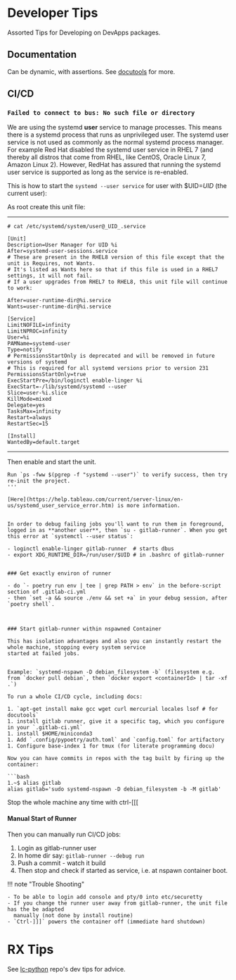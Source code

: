 # Developer Tips

Assorted Tips for Developing on DevApps packages.

## Documentation

Can be dynamic, with assertions. See [docutools][d] for more. 

[d]: https://axiros.github.io/docutools/features/lp/parameters/


## CI/CD

### `Failed to connect to bus: No such file or directory`

We are using the systemd **user** service to manage processes. This means there is a systemd process
that runs as unprivileged user. The systemd user service is not used as commonly as the normal
systemd process manager. For example Red Hat disabled the systemd user service in RHEL 7 (and
thereby all distros that come from RHEL, like CentOS, Oracle Linux 7, Amazon Linux 2). However,
RedHat has assured that running the systemd user service is supported as long as the service is
re-enabled.

This is how to start the `systemd --user service` for user with $UID=_UID_ (the current user):

As root create this unit file:

____________________________________________________________________________________________________

```
# cat /etc/systemd/system/user@_UID_.service

[Unit]
Description=User Manager for UID %i
After=systemd-user-sessions.service
# These are present in the RHEL8 version of this file except that the unit is Requires, not Wants.
# It's listed as Wants here so that if this file is used in a RHEL7 settings, it will not fail.
# If a user upgrades from RHEL7 to RHEL8, this unit file will continue to work:

After=user-runtime-dir@%i.service
Wants=user-runtime-dir@%i.service

[Service]
LimitNOFILE=infinity
LimitNPROC=infinity
User=%i
PAMName=systemd-user
Type=notify
# PermissionsStartOnly is deprecated and will be removed in future versions of systemd
# This is required for all systemd versions prior to version 231
PermissionsStartOnly=true
ExecStartPre=/bin/loginctl enable-linger %i
ExecStart=-/lib/systemd/systemd --user
Slice=user-%i.slice
KillMode=mixed
Delegate=yes
TasksMax=infinity
Restart=always
RestartSec=15

[Install]
WantedBy=default.target

```

____________________________________________________________________________________________________

Then enable and start the unit.

```
Run `ps -fww $(pgrep -f "systemd --user")` to verify success, then try re-init the project.
'''

[Here](https://help.tableau.com/current/server-linux/en-us/systemd_user_service_error.htm) is more information.


In order to debug failing jobs you'll want to run them in foreground, logged in as **another user**, then `su - gitlab-runner`. When you get this error at `systemctl --user status`:

- loginctl enable-linger gitlab-runner  # starts dbus
- export XDG_RUNTIME_DIR=/run/user/$UID # in .bashrc of gitlab-runner


### Get exactly environ of runner

- do `- poetry run env | tee | grep PATH > env` in the before-script section of .gitlab-ci.yml
- then `set -a && source ./env && set +a` in your debug session, after `poetry shell`.



### Start gitlab-runner within nspawned Container

This has isolation advantages and also you can instantly restart the whole machine, stopping every system service
started at failed jobs.


Example: `systemd-nspawn -D debian_filesystem -b` (filesystem e.g. from `docker pull debian`, then `docker export <containerId> | tar -xf .`)

To run a whole CI/CD cycle, including docs:

1. `apt-get install make gcc wget curl mercurial locales lsof # for docutools`
1. install gitlab runner, give it a specific tag, which you configure in your `.gitlab-ci.yml`
1. install $HOME/miniconda3
1. Add `.config/pypoetry/auth.toml` and `config.toml` for artifactory
1. Configure base-index 1 for tmux (for literate programming docu)

Now you can have commits in repos with the tag built by firing up the container:

```bash
1.~$ alias gitlab
alias gitlab='sudo systemd-nspawn -D debian_filesystem -b -M gitlab'
```

Stop the whole machine any time with ctrl-[[[



#### Manual Start of Runner

Then you can manually run CI/CD jobs:

1. Login as gitlab-runner user
1. In home dir say: `gitlab-runner --debug run` 
1. Push a commit - watch it build
1. Then stop and check if started as service, i.e. at nspawn container boot.

!!! note "Trouble Shooting"

    - To be able to login add console and pty/0 into etc/securetty 
    - If you change the runner user away from gitlab-runner, the unit file has the be adapted
      manually (not done by install routine)
    - `Ctrl-]]]` powers the container off (immediate hard shutdown)




# RX Tips

See [lc-python](http://pages.github.com/lc-python/) repo's dev tips for advice.
